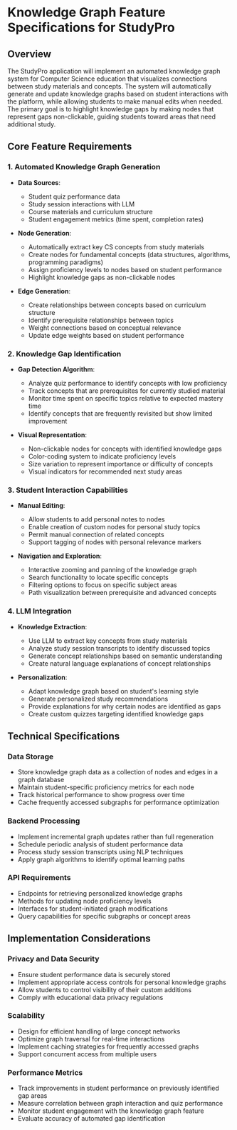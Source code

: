 # Knowledge Graph Feature Specifications for StudyPro

## Overview
The StudyPro application will implement an automated knowledge graph system for Computer Science education that visualizes connections between study materials and concepts. The system will automatically generate and update knowledge graphs based on student interactions with the platform, while allowing students to make manual edits when needed. The primary goal is to highlight knowledge gaps by making nodes that represent gaps non-clickable, guiding students toward areas that need additional study.

## Core Feature Requirements

### 1. Automated Knowledge Graph Generation
- **Data Sources**: 
  - Student quiz performance data
  - Study session interactions with LLM
  - Course materials and curriculum structure
  - Student engagement metrics (time spent, completion rates)
  
- **Node Generation**:
  - Automatically extract key CS concepts from study materials
  - Create nodes for fundamental concepts (data structures, algorithms, programming paradigms)
  - Assign proficiency levels to nodes based on student performance
  - Highlight knowledge gaps as non-clickable nodes

- **Edge Generation**:
  - Create relationships between concepts based on curriculum structure
  - Identify prerequisite relationships between topics
  - Weight connections based on conceptual relevance
  - Update edge weights based on student performance

### 2. Knowledge Gap Identification
- **Gap Detection Algorithm**:
  - Analyze quiz performance to identify concepts with low proficiency
  - Track concepts that are prerequisites for currently studied material
  - Monitor time spent on specific topics relative to expected mastery time
  - Identify concepts that are frequently revisited but show limited improvement

- **Visual Representation**:
  - Non-clickable nodes for concepts with identified knowledge gaps
  - Color-coding system to indicate proficiency levels
  - Size variation to represent importance or difficulty of concepts
  - Visual indicators for recommended next study areas

### 3. Student Interaction Capabilities
- **Manual Editing**:
  - Allow students to add personal notes to nodes
  - Enable creation of custom nodes for personal study topics
  - Permit manual connection of related concepts
  - Support tagging of nodes with personal relevance markers

- **Navigation and Exploration**:
  - Interactive zooming and panning of the knowledge graph
  - Search functionality to locate specific concepts
  - Filtering options to focus on specific subject areas
  - Path visualization between prerequisite and advanced concepts

### 4. LLM Integration
- **Knowledge Extraction**:
  - Use LLM to extract key concepts from study materials
  - Analyze study session transcripts to identify discussed topics
  - Generate concept relationships based on semantic understanding
  - Create natural language explanations of concept relationships

- **Personalization**:
  - Adapt knowledge graph based on student's learning style
  - Generate personalized study recommendations
  - Provide explanations for why certain nodes are identified as gaps
  - Create custom quizzes targeting identified knowledge gaps

## Technical Specifications

### Data Storage
- Store knowledge graph data as a collection of nodes and edges in a graph database
- Maintain student-specific proficiency metrics for each node
- Track historical performance to show progress over time
- Cache frequently accessed subgraphs for performance optimization

### Backend Processing
- Implement incremental graph updates rather than full regeneration
- Schedule periodic analysis of student performance data
- Process study session transcripts using NLP techniques
- Apply graph algorithms to identify optimal learning paths

### API Requirements
- Endpoints for retrieving personalized knowledge graphs
- Methods for updating node proficiency levels
- Interfaces for student-initiated graph modifications
- Query capabilities for specific subgraphs or concept areas

## Implementation Considerations

### Privacy and Data Security
- Ensure student performance data is securely stored
- Implement appropriate access controls for personal knowledge graphs
- Allow students to control visibility of their custom additions
- Comply with educational data privacy regulations

### Scalability
- Design for efficient handling of large concept networks
- Optimize graph traversal for real-time interactions
- Implement caching strategies for frequently accessed graphs
- Support concurrent access from multiple users

### Performance Metrics
- Track improvements in student performance on previously identified gap areas
- Measure correlation between graph interaction and quiz performance
- Monitor student engagement with the knowledge graph feature
- Evaluate accuracy of automated gap identification
